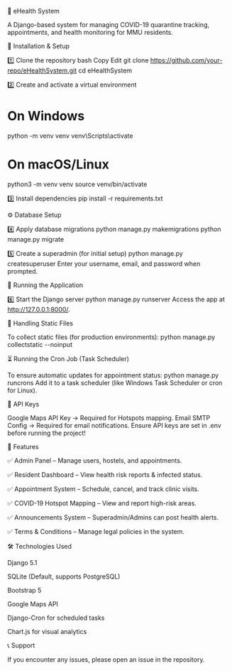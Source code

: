 📌 eHealth System

A Django-based system for managing COVID-19 quarantine tracking, appointments, and health monitoring for MMU residents.

🔧 Installation & Setup

1️⃣ Clone the repository
bash
Copy
Edit
git clone https://github.com/your-repo/eHealthSystem.git
cd eHealthSystem

2️⃣ Create and activate a virtual environment
# On Windows
python -m venv venv
venv\Scripts\activate

# On macOS/Linux
python3 -m venv venv
source venv/bin/activate

3️⃣ Install dependencies
pip install -r requirements.txt

⚙️ Database Setup

4️⃣ Apply database migrations
python manage.py makemigrations
python manage.py migrate

5️⃣ Create a superadmin (for initial setup)
python manage.py createsuperuser
Enter your username, email, and password when prompted.

🚀 Running the Application

6️⃣ Start the Django server
python manage.py runserver
Access the app at http://127.0.0.1:8000/.

📁 Handling Static Files

To collect static files (for production environments):
python manage.py collectstatic --noinput

⏳ Running the Cron Job (Task Scheduler)

To ensure automatic updates for appointment status:
python manage.py runcrons
Add it to a task scheduler (like Windows Task Scheduler or cron for Linux).

🔑 API Keys

Google Maps API Key → Required for Hotspots mapping.
Email SMTP Config → Required for email notifications.
Ensure API keys are set in .env before running the project!

📜 Features

✅ Admin Panel – Manage users, hostels, and appointments.

✅ Resident Dashboard – View health risk reports & infected status.

✅ Appointment System – Schedule, cancel, and track clinic visits.

✅ COVID-19 Hotspot Mapping – View and report high-risk areas.

✅ Announcements System – Superadmin/Admins can post health alerts.

✅ Terms & Conditions – Manage legal policies in the system.

🛠 Technologies Used

Django 5.1

SQLite (Default, supports PostgreSQL)

Bootstrap 5

Google Maps API

Django-Cron for scheduled tasks

Chart.js for visual analytics

📞 Support

If you encounter any issues, please open an issue in the repository.